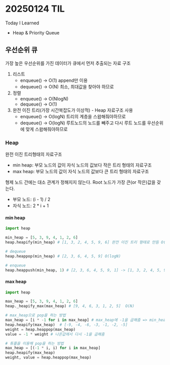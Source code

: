 # 20250124 TIL
Today I Learned


* Heap & Priority Queue

## 우선순위 큐
가장 높은 우선순위를 가진 데이터가 큐에서 먼저 추출되는 자료 구조

1. 리스트
   * enqueue() -> O(1) append만 이용
   * dequeue() -> O(N) 최소, 최대값을 찾아야 하므로
2. 정렬
   * enqueue() -> O(NlogN) 
   * dequeue() -> O(1)
3. 완전 이진 트리(가장 시간복잡도가 이상적) - Heap 자료구조 사용
   * enqueue() -> O(logN) 트리의 계층을 스왑해줘야하므로
   * dequeue() -> O(logN) 루트노드의 노드를 빼주고 다시 루트 노드를 우선순위에 맞게 스왑해줘야하므로

### Heap
완전 이진 트리형태의 자료구조

* min heap: 부모 노드의 값이 자식 노드의 값보다 작은 트리 형태의 자료구조
* max heap: 부모 노드의 값이 자식 노드의 값보다 큰 트리 형태의 자료구조

형제 노드 간에는 대소 관계가 정해지지 않는다.
Root 노드가 가장 큰(or 작은)값을 갖는다.

* 부모 노드: (i - 1) / 2
* 자식 노드: 2 * i + 1


#### min heap
````python
import heap

min_heap = [5, 3, 9, 4, 1, 2, 6]
heap.heapify(min_heap) # [1, 3, 2, 4, 5, 9, 6] 완전 이진 트리 형태로 만듬 O(N)

# dequeue
heap.heappop(min_heap) # [2, 3, 6, 4, 5, 9] O(logN)

# enqueue
heap.heappush(min_heap, 1) # [2, 3, 6, 4, 5, 9, 1] -> [1, 3, 2, 4, 5, 9, 6] O(logN)
````


#### max heap
````python
import heap

max_heap = [5, 3, 9, 4, 1, 2, 6]
heap._heapify_max(max_heap) # [9, 4, 6, 3, 1, 2, 5]  O(N)

# max_heap으로 pop을 하는 방법
max_heap = [i * -1 for i in max_heap] # max_heap에 -1을 곱해줌 => min_heap의 원리를 이용
heap.heapify(max_heap)  # [-9, -4, -6, -3, -1, -2, -5]
weight = heap.heappop(max_heap)
value = -1 * weight # 나온값에서 다시 -1을 곱해줌

# 튜플을 이용해 pop을 하는 방법
max_heap = [(-1 * i, i) for i in max_heap]
heap.heapify(max_heap)
weight, value = heap.heappop(max_heap)
````
